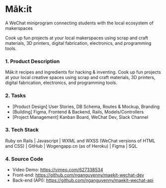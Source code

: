 # Māk:it

A WeChat miniprogram connecting students with the local ecosystem of makerspaces

Cook up fun projects at your local makerspaces using scrap and craft materials, 3D printers, digital fabrication, electronics, and programming tools.

### 1. Product Description
Māk:it recipes and ingredients for hacking & inventing. Cook up fun projects at your local creative spaces using scrap and craft materials, 3D printers, digital fabrication, electronics, and programming tools.

### 2. Tasks
- [Product Design] User Stories, DB Schema, Routes & Mockup, Branding
- [Building] Figma, Frontend & Backend, Rails, Models/Controllers
- [Project Management] Kanban Board, WeChat Dev, Slack Channel

### 3. Tech Stack
Ruby on Rails | Javascript | WXML and WXSS (WeChat versions of HTML
and CSS) | GitHub | Wogengapp.cn (as of Heroku) | Figma | SQL

### 4. Source Code
- Video Demo: https://vimeo.com/627338534
- Front-end: https://github.com/nganguyenny/maekit-wechat-dev
- Back-end (API): https://github.com/nganguyenny/maekit-wechat-api
